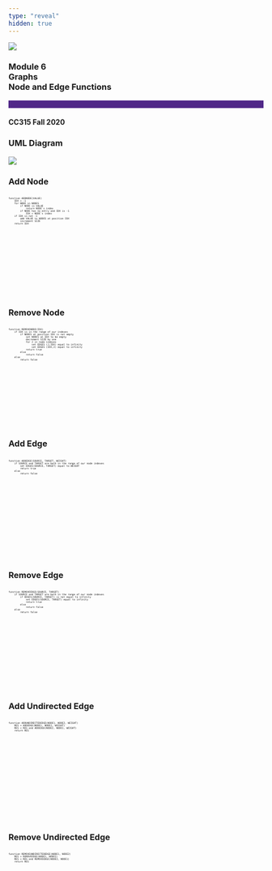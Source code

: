 ```yaml
---
type: "reveal"
hidden: true
---
```


<section>
<img class="stretch plain" src="/images/core-logo-on-white.png">
<h3> Module 6 <br> Graphs <br> Node and Edge Functions</h3>
<hr style="height:15px;color:512888;background-color:512888;">
<h4>CC315 Fall 2020</h4>
</section>

<section>
<h3>UML Diagram</h3>
<img class="stretch plain" src="/images/315_6.7_graphMatUML2.svg">
</section>


<section>
<h3>Add Node</h3>
<pre class="" style="font-size: .4em; width: 55%; height: 200px"><code class="python" style="max-height: 1000px;">
function ADDNODE(VALUE)
    IDX = -1
    for NODE in NODES
        if NODE is VALUE 
            return NODE`s index
        if NODE has no entry and IDX is -1
            IDX = NODE`s index
    if IDX is not -1
        add VALUE to NODES at position IDX
        increment SIZE
    return IDX
 </code></pre>
</section>

<section>
<h3>Remove Node</h3>
<pre class="" style="font-size: .4em; width: 65%; height: 200px"><code class="python" style="max-height: 1000px;">
function REMOVENODE(IDX)
    if IDX is in the range of our indexes 
        if NODES at position IDX is not empty
            set NODES at IDX to be empty
            decrement SIZE by one
            for J in node indexes 
                set EDGES (J,IDX) equal to infinity 
                set EDGES (IDX,J) equal to infinity
            return true
        else
            return false
    else
        return false 
 </code></pre>
</section>

<section>
<h3>Add Edge</h3>
<pre class="" style="font-size: .4em; width: 85%; height: 200px"><code class="python" style="max-height: 1000px;">
function ADDEDGE(SOURCE, TARGET, WEIGHT)
    if SOURCE and TARGET are both in the range of our node indexes
        set EDGES(SOURCE, TARGET) equal to WEIGHT
        return true 
    else
        return false
 </code></pre>
</section>

<section>
<h3>Remove Edge</h3>
<pre class="" style="font-size: .4em; width: 85%; height: 200px"><code class="python" style="max-height: 1000px;">
function REMOVEEDGE(SOURCE, TARGET)
    if SOURCE and TARGET are both in the range of our node indexes
        if EDGES(SOURCE, TARGET) is not equal to infinity
            set EDGES(SOURCE, TARGET) equal to infinity
            return true 
        else
            return false
    else
        return false
 </code></pre>
</section>

<section>
<h3>Add Undirected Edge</h3>
<pre class="" style="font-size: .4em; width: 65%; height: 200px"><code class="python" style="max-height: 1000px;">
function ADDUNDIRECTEDEDGE(NODE1, NODE2, WEIGHT)
    RES = ADDEDGE(NODE1, NODE2, WEIGHT)
    RES = RES and ADDEDGE(NODE2, NODE1, WEIGHT)
    return RES
 </code></pre>
</section>

<section>
<h3>Remove Undirected Edge</h3>
<pre class="" style="font-size: .4em; width: 60%; height: 200px"><code class="python" style="max-height: 1000px;">
function REMOVEUNDIRECTEDEDGE(NODE1, NODE2)
    RES = REMOVEEDGE(NODE1, NODE2)
    RES = RES and REMOVEEDGE(NODE2, NODE1)
    return RES
 </code></pre>
</section>
